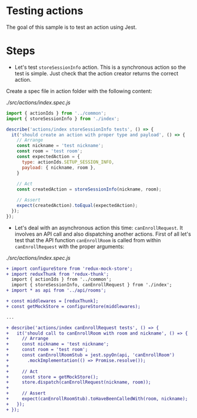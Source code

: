 # Testing actions

The goal of this sample is to test an action using Jest.

# Steps

- Let's test `storeSessionInfo` action. This is a synchronous action so the test is simple. Just check that the action creator returns the correct action.

Create a spec file in action folder with the following content:

_./src/actions/index.spec.js_
```javascript
import { actionIds } from '../common';
import { storeSessionInfo } from './index';

describe('actions/index storeSessionInfo tests', () => {
  it('should create an action with proper type and payload', () => {
    // Arrange
    const nickname = 'test nickname';
    const room = 'test room';
    const expectedAction = {
      type: actionIds.SETUP_SESSION_INFO,
      payload: { nickname, room },
    }
   
    // Act
    const createdAction = storeSessionInfo(nickname, room);

    // Assert
    expect(createdAction).toEqual(expectedAction);
  });
});
```

- Let's deal with an asynchronous action this time: `canEnrollRequest`. It involves an API call and also dispatching another actions. First of all let's test that the API function `canEnrollRoom` is called from within `canEnrollRequest` with the proper arguments:

_./src/actions/index.spec.js_
```diff
+ import configureStore from 'redux-mock-store';
+ import reduxThunk from 'redux-thunk';
  import { actionIds } from '../common';
  import { storeSessionInfo, canEnrollRequest } from './index';
+ import * as api from '../api/rooms';

+ const middlewares = [reduxThunk];
+ const getMockStore = configureStore(middlewares);

...

+ describe('actions/index canEnrollRequest tests', () => {
+   it('should call to canEnrollRoom with room and nickname', () => {
+     // Arrange
+     const nickname = 'test nickname';
+     const room = 'test room';
+     const canEnrollRoomStub = jest.spyOn(api, 'canEnrollRoom')
+       .mockImplementation(() => Promise.resolve());
+      
+     // Act
+     const store = getMockStore();
+     store.dispatch(canEnrollRequest(nickname, room));
+
+     // Assert
+     expect(canEnrollRoomStub).toHaveBeenCalledWith(room, nickname);
+   });
+ });
```
